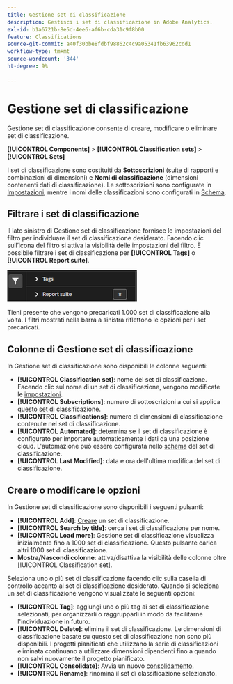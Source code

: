 ```yaml
---
title: Gestione set di classificazione
description: Gestisci i set di classificazione in Adobe Analytics.
exl-id: b1a6721b-8e5d-4ee6-af6b-cda31c9f8b00
feature: Classifications
source-git-commit: a40f30bbe8fdbf98862c4c9a05341fb63962cdd1
workflow-type: tm+mt
source-wordcount: '344'
ht-degree: 9%

---
```


# Gestione set di classificazione

Gestione set di classificazione consente di creare, modificare o eliminare set di classificazione.

**[!UICONTROL Components]** > **[!UICONTROL Classification sets]** > **[!UICONTROL Sets]**

I set di classificazione sono costituiti da **Sottoscrizioni** (suite di rapporti e combinazioni di dimensioni) e **Nomi di classificazione** (dimensioni contenenti dati di classificazione). Le sottoscrizioni sono configurate in [Impostazioni](settings.md), mentre i nomi delle classificazioni sono configurati in [Schema](schema.md).

## Filtrare i set di classificazione

Il lato sinistro di Gestione set di classificazione fornisce le impostazioni del filtro per individuare il set di classificazione desiderato. Facendo clic sull’icona del filtro si attiva la visibilità delle impostazioni del filtro. È possibile filtrare i set di classificazione per **[!UICONTROL Tags]** o **[!UICONTROL Report suite]**.

![Filtri per set di classificazione](../../assets/classification-set-filters.png)

Tieni presente che vengono precaricati 1.000 set di classificazione alla volta. I filtri mostrati nella barra a sinistra riflettono le opzioni per i set precaricati.

## Colonne di Gestione set di classificazione

In Gestione set di classificazione sono disponibili le colonne seguenti:

* **[!UICONTROL Classification set]**: nome del set di classificazione. Facendo clic sul nome di un set di classificazione, vengono modificate le [impostazioni](settings.md).
* **[!UICONTROL Subscriptions]**: numero di sottoscrizioni a cui si applica questo set di classificazione.
* **[!UICONTROL Classifications]**: numero di dimensioni di classificazione contenute nel set di classificazione.
* **[!UICONTROL Automated]**: determina se il set di classificazione è configurato per importare automaticamente i dati da una posizione cloud. L&#39;automazione può essere configurata nello [schema](schema.md) del set di classificazione.
* **[!UICONTROL Last Modified]**: data e ora dell&#39;ultima modifica del set di classificazione.

## Creare o modificare le opzioni

In Gestione set di classificazione sono disponibili i seguenti pulsanti:

* **[!UICONTROL Add]**: [Creare](create.md) un set di classificazione.
* **[!UICONTROL Search by title]**: cerca i set di classificazione per nome.
* **[!UICONTROL Load more]**: Gestione set di classificazione visualizza inizialmente fino a 1000 set di classificazione. Questo pulsante carica altri 1000 set di classificazione.
* **Mostra/Nascondi colonne**: attiva/disattiva la visibilità delle colonne oltre [!UICONTROL Classification set].

Seleziona uno o più set di classificazione facendo clic sulla casella di controllo accanto al set di classificazione desiderato. Quando si seleziona un set di classificazione vengono visualizzate le seguenti opzioni:

* **[!UICONTROL Tag]**: aggiungi uno o più tag ai set di classificazione selezionati, per organizzarli o raggrupparli in modo da facilitarne l&#39;individuazione in futuro.
* **[!UICONTROL Delete]**: elimina il set di classificazione. Le dimensioni di classificazione basate su questo set di classificazione non sono più disponibili. I progetti pianificati che utilizzano la serie di classificazioni eliminata continuano a utilizzare dimensioni dipendenti fino a quando non salvi nuovamente il progetto pianificato.
* **[!UICONTROL Consolidate]**: Avvia un nuovo [consolidamento](../consolidations/process.md).
* **[!UICONTROL Rename]**: rinomina il set di classificazione selezionato.
